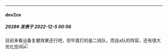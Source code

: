 

*****

####  dev2ce  
##### 2928#       发表于 2022-12-5 00:56

目前来看设备复健效果还行吧，但毕竟打的是二线队，而且a队的阵容，还有很大优化空间<img src="https://static.saraba1st.com/image/smiley/face2017/067.png" referrerpolicy="no-referrer">

